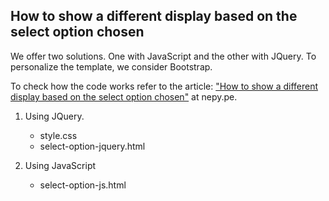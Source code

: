 ## How to show a different display based on the select option chosen
We offer two solutions. One with JavaScript and the other with JQuery. To personalize the template, we consider Bootstrap.

To check how the code works refer to the article: ["How to show a different display based on the select option chosen"](https://nepy.pe/article.php?pid=63fc96f87e90b&lan=en) at nepy.pe.

1. Using JQuery. 
   - style.css
   - select-option-jquery.html

2. Using JavaScript
   - select-option-js.html


